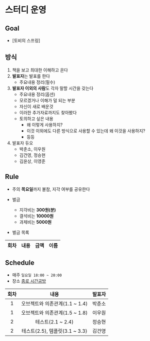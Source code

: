 # 스터디 운영

## Goal
* [토비의 스프링]

## 방식
1. 책을 보고 최대한 이해하고 온다
2. **발표자**는 발표를 한다
    - 주요내용 정리(필수)
3. **발표자 이외의 사람**도 각자 말할 시간을 갖는다
    - 주요내용 정리(옵션)
    - 모르겠거나 이해가 덜 되는 부분
    - 자신이 새로 배운것
    - 이러한 추가자료까지도 찾아봤다
    - 토의하고 싶은 내용
        - 왜 이렇게 사용하지?
        - 이것 이외에도 다른 방식으로 사용할 수 있는데 왜 이것을 사용하지?
        - 등등
4. 발표자 듀오
    - 박춘소, 이우원
    - 김건영, 정승현
    - 김윤상, 이영준
    

## Rule
- 주의 **목요일**까지 불참, 지각 여부를 공유한다
- 벌금
    - 지각비는 **300원(분)**
    - 결석비는 **10000원**
    - 과제비는 **5000원**
    
- 벌금 목록  
  
|회차|내용|금액|이름|  
| :---: | :---: | :---: | :---: |  

## Schedule
- 매주 `일요일 18:00 ~ 20:00`  
- 장소 [종로 시간공방](https://timespace9333.modoo.at/?link=4mvt34a5)  

|회차|내용|발표자|
| :---: | :---: | :---: |
| 1 | 오브젝트와 의존관계(1.1 ~ 1.4) | 박춘소 |
| 1 | 오브젝트와 의존관계(1.5 ~ 1.8) | 이우원 |
| 2 | 테스트(2.1 ~ 2.4) | 정승현 |
| 2 | 테스트(2.5), 템플릿(3.1 ~ 3.3) | 김건영 |









